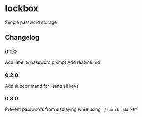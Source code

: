 # lockbox
Simple password storage

## Changelog

### 0.1.0
Add label to password prompt
Add readme.md

### 0.2.0
Add subcommand for listing all keys

### 0.3.0
Prevent passwords from displaying while using `./run.rb add KEY`
